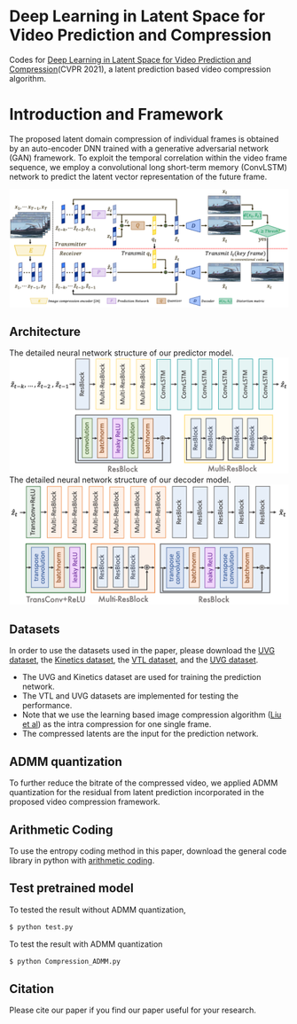 # Deep Learning in Latent Space for Video Prediction and Compression
Codes for [Deep Learning in Latent Space for Video Prediction and Compression](https://openaccess.thecvf.com/content/CVPR2021/papers/Liu_Deep_Learning_in_Latent_Space_for_Video_Prediction_and_Compression_CVPR_2021_paper.pdf)(CVPR 2021), a latent prediction based video compression algorithm.

# Introduction and Framework
The proposed latent domain compression of individual frames is obtained by an auto-encoder DNN trained with a generative adversarial network (GAN) framework. To exploit the temporal correlation within the video frame sequence, we employ a convolutional long short-term memory (ConvLSTM) network to predict the latent vector representation of the future frame.

![Flow chart](https://github.com/BowenL0218/Video_Compression/blob/main/Images/flow_chart.png)

## Architecture
The detailed neural network structure of our predictor model.
![Predictor architecture](https://github.com/BowenL0218/Video_Compression/blob/main/Images/predictor.png)
The detailed neural network structure of our decoder model.
![Decoder architecture](https://github.com/BowenL0218/Video_Compression/blob/main/Images/decoder.png)

## Datasets
In order to use the datasets used in the paper, please download the [UVG dataset](https://media.withyoutube.com/), the [Kinetics dataset](https://deepmind.com/research/open-source/kinetics), the [VTL dataset](http://trace.eas.asu.edu/index.html), and the [UVG dataset](http://ultravideo.fi/).

- The UVG and Kinetics dataset are used for training the prediction network. 
- The VTL and UVG datasets are implemented for testing the performance.
- Note that we use the learning based image compression algorithm ([Liu et al](https://arxiv.org/pdf/1912.03734.pdf)) as the intra compression for one single frame. 
- The compressed latents are the input for the prediction network. 

## ADMM quantization
To further reduce the bitrate of the compressed video, we applied ADMM quantization for the residual from latent prediction incorporated in the proposed video compression framework. 

## Arithmetic Coding
To use the entropy coding method in this paper, download the general code library in python with [arithmetic coding](https://github.com/ahmedfgad/ArithmeticEncodingPython). 

## Test pretrained model
To tested the result without ADMM quantization,
```sh
$ python test.py
```

To test the result with ADMM quantization
```sh
$ python Compression_ADMM.py
```

## Citation
Please cite our paper if you find our paper useful for your research. 
